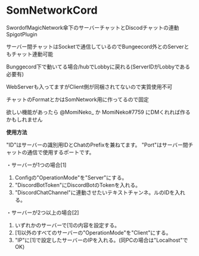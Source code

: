 # SomNetworkCord
SwordofMagicNetwork傘下のサーバーチャットとDiscodチャットの連動SpigotPlugin

サーバー間チャットはSocketで通信しているのでBungeecord外とのServerともチャット連動可能

Bunggecord下で動いてる場合/hubでLobbyに戻れる(ServerIDがLobbyである必要有)

WebServerも入ってますがClient側が同梱されてないので実質使用不可

チャットのFormatとかはSomNetwork用に作ってるので固定

欲しい機能があったら @MomiNeko_ か MomiNeko#7759 にDMくれれば作るかもしれません

**使用方法**

"ID"はサーバーの識別用IDとChatのPrefixを兼ねてます。
"Port"はサーバー間チャットの通信で使用するポートです。

・サーバーが1つの場合[1]
  1. Configの"OperationMode"を"Server"にする。
  2. "DiscordBotToken"にDiscordBotのTokenを入れる。
  3. "DiscordChatChannel"に連動させたいテキストチャンネ。ルのIDを入れる。
 
・サーバーが2つ以上の場合[2]
  1. いずれかのサーバーで[1]の内容を設定する。
  2. [1]以外のすべてのサーバーの"OperationMode"を"Client"にする。
  3. "IP"に[1]で設定したサーバーのIPを入れる。(同PCの場合は"Localhost"でOK)
